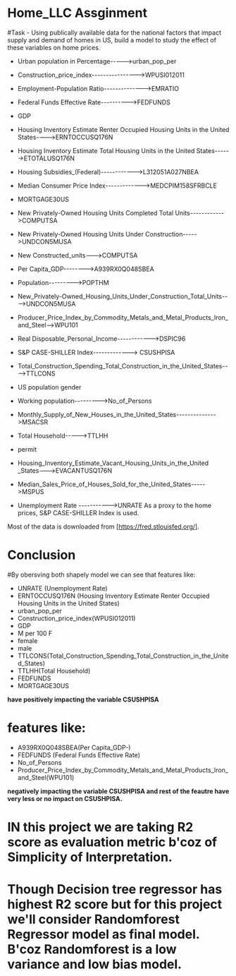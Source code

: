 # Home_LLC Assginment

#Task - Using publically available data for the national factors that impact supply and demand of homes in US, build a model to study the effect of these variables on home prices.

 * Urban population in Percentage----->urban_pop_per

*   Construction_price_index---------------->WPUSI012011
*   Employment-Population Ratio-------------->EMRATIO

*    Federal Funds Effective Rate---------->FEDFUNDS
*    GDP
*  Housing Inventory Estimate Renter Occupied Housing Units in the United States---->ERNTOCCUSQ176N	

* Housing Inventory Estimate Total Housing Units in the United States------>ETOTALUSQ176N	

*    Housing Subsidies_(Federal)------------>L312051A027NBEA

*    Median Consumer Price Index------------->MEDCPIM158SFRBCLE

*   MORTGAGE30US

* New Privately-Owned Housing Units Completed Total Units------------>COMPUTSA

*  New Privately-Owned Housing Units Under Construction----->UNDCON5MUSA

*    New Constructed_units--->COMPUTSA

*  Per Capita_GDP-------->A939RX0Q048SBEA

*  Population--------->POPTHM

*  New_Privately-Owned_Housing_Units_Under_Construction_Total_Units---->UNDCON5MUSA

* Producer_Price_Index_by_Commodity_Metals_and_Metal_Products_Iron_and_Steel-->WPU101

* Real Disposable_Personal_Income------------>DSPIC96

* S&P CASE-SHILLER Index-------------> CSUSHPISA

* Total_Construction_Spending_Total_Construction_in_the_United_States---->TTLCONS

* US population gender

* Working population--------->No_of_Persons

* Monthly_Supply_of_New_Houses_in_the_United_States-------------->MSACSR
* Total Household----->TTLHH
*  permit
*  Housing_Inventory_Estimate_Vacant_Housing_Units_in_the_United _States--->EVACANTUSQ176N

*  Median_Sales_Price_of_Houses_Sold_for_the_United_States----->MSPUS
*  Unemployment Rate ----------->UNRATE
As a proxy to the home prices, S&P CASE-SHILLER Index is used.

Most of the data is downloaded from [https://fred.stlouisfed.org/].

# Conclusion

#By obersving both shapely model we can see that features like:
* UNRATE (Unemployment Rate)
* ERNTOCCUSQ176N (Housing Inventory Estimate Renter Occupied Housing Units in the United States)
* urban_pop_per 
* Construction_price_index(WPUSI012011)
* GDP 
* M per 100 F 
* female
* male
* TTLCONS(Total_Construction_Spending_Total_Construction_in_the_United_States)
* TTLHH(Total Household)
* FEDFUNDS
* MORTGAGE30US 

**have positively impacting the variable CSUSHPISA** 
# features like: 
* A939RX0Q048SBEA(Per Capita_GDP-)
* FEDFUNDS (Federal Funds Effective Rate)
* No_of_Persons 
* Producer_Price_Index_by_Commodity_Metals_and_Metal_Products_Iron_and_Steel(WPU101) 

 **negatively impacting the variable CSUSHPISA and rest of the feautre have very less or no impact on CSUSHPISA.**

 # IN this project we are taking R2 score as evaluation metric b'coz of Simplicity of Interpretation.

 # **Though Decision tree regressor has highest R2 score but for this project we'll consider Randomforest Regressor model as final model. B'coz Randomforest is a low variance and low bias model**.
